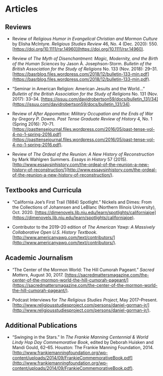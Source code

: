 # Articles #

## Reviews ##

* Review of *Religious Humor in Evangelical Christian and Mormon Culture* by Elisha McIntyre. *Religious Studies Review* 46, No. 4 (Dec. 2020): 550. [https://doi.org/10.1111/rsr.14960](https://doi.org/10.1111/rsr.14960). 

* Review of *The Myth of Disenchantment: Magic, Modernity, and the Birth of the Human Sciences* by Jason Ā. Josephson-Storm. *Bulletin of the British Association for the Study of Religions* No. 133 (Nov. 2018): 29–31. [https://basrblog.files.wordpress.com/2018/12/bulletin-133-min.pdf](https://basrblog.files.wordpress.com/2018/12/bulletin-133-min.pdf). 

* “Seminar in American Religion: American Jesuits and the World…” *Bulletin of the British Association for the Study of Religions* No. 131 (Nov. 2017): 33–34. [https://issuu.com/davidrobertson59/docs/bulletin_131/34](https://issuu.com/davidrobertson59/docs/bulletin_131/34).

* Review of *After Appomattox: Military Occupation and the Ends of War by Gregory P. Downs*. *Past Tense Graduate Review of History* 4, No. 1 (Spring 2016): 70–71. [https://pasttensejournal.files.wordpress.com/2016/05/past-tense-vol-4-no-1-spring-2016.pdf](https://pasttensejournal.files.wordpress.com/2016/05/past-tense-vol-4-no-1-spring-2016.pdf).

* Review of *The Ordeal of the Reunion: A New History of Reconstruction* by Mark Wahlgren Summers. *Essays in History* 57 (2015). [http://www.essaysinhistory.com/the-ordeal-of-the-reunion-a-new-history-of-reconstruction/](http://www.essaysinhistory.com/the-ordeal-of-the-reunion-a-new-history-of-reconstruction/).

## Textbooks and Curricula ##

* “California Joe’s First Trail (1884) Spotlight.” Nickels and Dimes: From the Collections of Johannsen and LeBlanc (Northern Illinois University), Oct. 2020. [https://dimenovels.lib.niu.edu/learn/spotlights/californiajoe](https://dimenovels.lib.niu.edu/learn/spotlights/californiajoe).

* Contributor to the 2019–20 edition of *The American Yawp: A Massively Collaborative Open U.S. History Textbook*. [http://www.americanyawp.com/text/contributors/](http://www.americanyawp.com/text/contributors/).

## Academic Journalism ##

*	“The Center of the Mormon World: The Hill Cumorah Pageant.” *Sacred Matters*, August 30, 2017. [https://sacredmattersmagazine.com/the-center-of-the-mormon-world-the-hill-cumorah-pageant/](https://sacredmattersmagazine.com/the-center-of-the-mormon-world-the-hill-cumorah-pageant/).

*	Podcast Interviews for *The Religious Studies Project*, May 2017–Present. [http://www.religiousstudiesproject.com/persons/daniel-gorman-jr/](http://www.religiousstudiesproject.com/persons/daniel-gorman-jr/).

## Additional Publications ##

*	“Swinging in the Stars.” In *The Frankie Manning Centennial & World Lindy Hop Day Commemorative Book*, edited by Deborah Huisken and Mandi Gould, 62–65. Houston: The Frankie Manning Foundation, 2014. [http://www.frankiemanningfoundation.org/wp-content/uploads/2014/09/FrankieCommemorativeBook.pdf](http://www.frankiemanningfoundation.org/wp-content/uploads/2014/09/FrankieCommemorativeBook.pdf).
